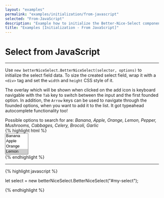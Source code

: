 ```yaml
---
layout: "examples"
permalink: "examples/initialization/from-javascript"
selected: "From-JavaScript"
description: "Example how to initialize the Better-Nice-Select component via JavaScript - Gives an overview how to implement it and how it looks like"
title: "Examples [Initialization - From JavaScript]"
---
```


# **Select from JavaScript**

---

Use `new betterNiceSelect.BetterNiceSelect(selector, options)` to initialize the select field data. To size the created select field, wrap it with a `<div>` tag and set the `width` and `height` CSS style of it.

The overlay which will be shown when clicked on the add icon is keyboard navigable with the `Tab` key to switch between the input and the first founded option. In addition, the `Arrow` keys can be used to navigate through the founded options, when you want to add it to the list. It got typeahead autocomplete functionality too!

<div class="alert alert-light d-flex justify-content-start align-items-center font-size-13" role="alert">
        <i class="fa-solid fa-circle-info pe-2"></i>Possible options to search for are: <i class="ms-2">Banana, Apple, Orange, Lemon, Pepper, Mushrooms, Cabbages, Celery, Brocoli, Garlic</i>
</div>

<div class="container my-4 border rounded p-0">
    <div class="p-5 border-bottom">
        <select id="from-javascript" multiple="multiple" hidden="hidden">
            <option value="Banana">Banana</option>
            <option value="Apple">Apple</option>
            <option value="Orange">Orange</option>
            <option value="Lemon" selected="selected">Lemon</option>
            <option value="Pepper">Pepper</option>
            <option value="Mushrooms">Mushrooms</option>
            <option value="Cabbages">Cabbages</option>
            <option value="Celery">Celery</option>
            <option value="Garlic">Garlic</option>
            <option value="Brocoli">Brocoli</option>
        </select>
    </div>
    <div class="bg-highlight rounded">
{% highlight html %}
<div class="container">
    <select id="my-select" multiple="multiple">
      <option value="Banana">Banana</option>
      <option value="Apple">Apple</option>
      <option value="Orange">Orange</option>
      <option value="Lemon" selected="selected">Lemon</option>
      <option value="Pepper">Pepper</option>
      <option value="Mushrooms">Mushrooms</option>
      <option value="Cabbages">Cabbages</option>
      <option value="Celery">Celery</option>
      <option value="Garlic">Garlic</option>
      <option value="Brocoli">Brocoli</option>
    </select>
</div>
{% endhighlight %}
<hr>
{% highlight javascript %}

let select = new betterNiceSelect.BetterNiceSelect("#my-select");

{% endhighlight %}
    </div>
</div>
